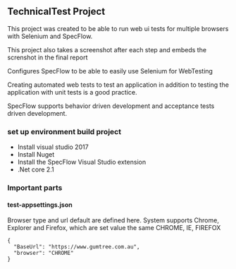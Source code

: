 ## TechnicalTest Project
This project was created to be able to run web ui tests for multiple browsers with Selenium and SpecFlow. 

This project also takes a screenshot after each step and embeds the screnshot in the final report 

Configures SpecFlow to be able to easily use Selenium for WebTesting

Creating automated web tests to test an application in addition to testing the application with unit tests is a good practice. 

SpecFlow supports behavior driven development and acceptance tests driven development.

### set up environment build project
- Install visual studio 2017
- Install Nuget
- Install the SpecFlow Visual Studio extension
- .Net core 2.1

### Important parts
#### test-appsettings.json
Browser type and url default are defined here. System supports Chrome, Explorer and Firefox, which are set value the same CHROME, IE, FIREFOX 

```
{
  "BaseUrl": "https://www.gumtree.com.au",
  "browser": "CHROME"
}

```
